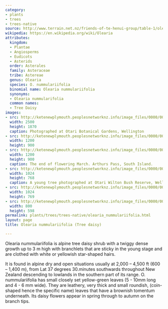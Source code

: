 ```yaml
---
category:
- plants
- trees
- trees-native
source: http://www.terrain.net.nz/friends-of-te-henui-group/table-1/olearia-nummularifolia-tree-daisy.html
wikipedia: https://en.wikipedia.org/wiki/Olearia
attributes:
  kingdom:
  - Plantae
  - Angiosperms
  - Eudicots
  - Asterids
  order: Asterales
  family: Asteraceae
  tribe: Astereae
  genus: Olearia
  species: O. nummulariifolia
  binomial name: Olearia nummulariifolia
  synonyms:
  - Olearia nummularifolia
  common names:
  - Tree Daisy
images:
- src: http://ketenewplymouth.peoplesnetworknz.info/image_files/0000/0012/2703/Olearia_nummularifolia.JPG
  width: 2500
  height: 1870
  caption: Photographed at Otari Botanical Gardens, Wellington
- src: http://ketenewplymouth.peoplesnetworknz.info/image_files/0000/0007/5164/Olearia_nummulariifolia.JPG
  width: 1200
  height: 900
- src: http://ketenewplymouth.peoplesnetworknz.info/image_files/0000/0007/5169/Olearia_nummulariifolia-001.JPG
  width: 1200
  height: 900
  caption: The end of flowering March. Arthurs Pass, South Island.
- src: http://ketenewplymouth.peoplesnetworknz.info/image_files/0000/0006/6319/Olearia_nummulariifolia__tree_daisy-001.JPG
  width: 1024
  height: 768
  caption: A young tree photographed at Otari Wilton Bush Reserve, Wellington
- src: http://ketenewplymouth.peoplesnetworknz.info/image_files/0000/0004/7834/Olearia_nummulariifolia_.__114_.__114_.JPG
  width: 1024
  height: 769
- src: http://ketenewplymouth.peoplesnetworknz.info/image_files/0000/0004/7839/Olearia_nummulariifolia_.__115_.JPG
  width: 800
  height: 598
permalink: plants/trees/trees-native/olearia_nummulariifolia.html
layout: page
title: Olearia nummulariifolia (Tree daisy)

---
```

Olearia nummulariifolia is alpine tree daisy shrub with a twiggy dense growth up to 3 m high with branchlets that are sticky in the young stage and are clothed with white or yellowish star-shaped hairs. 

It is found in alpine dry and open situations usually at 2,000 – 4,500 ft (600 – 1,400 m), from Lat 37 degrees 30.minutes southwards throughout New Zealand descending to lowlands in the southern part of its range.
O. nummulariifolia has small closely set yellow-green leaves (5 - 10mm long and 4 - 6 mm wide).
They are leathery, very thick and small roundish, (coin-shaped hence the specific name)  leaves that have a brownish tomentum underneath. Its daisy flowers appear in spring through to autumn on the branch tips.
